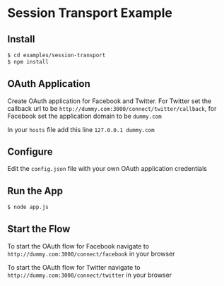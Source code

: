 
# Session Transport Example


## Install

```bash
$ cd examples/session-transport
$ npm install
```

## OAuth Application

Create OAuth application for Facebook and Twitter. For Twitter set the callback url to be `http://dummy.com:3000/connect/twitter/callback`, for Facebook set the application domain to be `dummy.com`

In your `hosts` file add this line `127.0.0.1 dummy.com`


## Configure

Edit the `config.json` file with your own OAuth application credentials


## Run the App

```bash
$ node app.js
```

## Start the Flow

To start the OAuth flow for Facebook navigate to `http://dummy.com:3000/connect/facebook` in your browser


To start the OAuth flow for Twitter navigate to `http://dummy.com:3000/connect/twitter` in your browser

